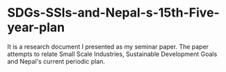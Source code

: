 # SDGs-SSIs-and-Nepal-s-15th-Five-year-plan
It is a research document I presented as my seminar paper. 
The paper attempts to relate Small Scale Industries, Sustainable Development Goals and Nepal's current periodic plan. 
